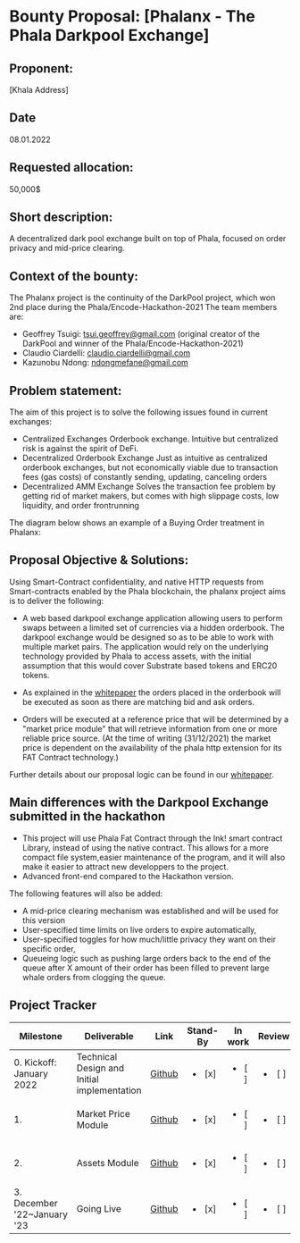# Bounty Proposal: [Phalanx - The Phala Darkpool Exchange]

## Proponent:
[Khala Address]
## Date
08.01.2022
## Requested allocation:
50,000$
## Short description:
A decentralized dark pool exchange built on top of Phala, focused on 
order privacy and mid-price clearing.

## Context of the bounty:
The Phalanx project is the continuity of the DarkPool project, which won 2nd place during the Phala/Encode-Hackathon-2021
The team members are:
- Geoffrey Tsuigi: tsui.geoffrey@gmail.com (original creator of the DarkPool and winner of the Phala/Encode-Hackathon-2021)
- Claudio Ciardelli: claudio.ciardelli@gmail.com
- Kazunobu Ndong: ndongmefane@gmail.com

## Problem statement:
The aim of this project is to solve the following issues found in current exchanges:
- Centralized Exchanges
Orderbook exchange. Intuitive but centralized risk is against  the spirit of DeFi.
- Decentralized Orderbook Exchange
Just as intuitive as centralized orderbook exchanges, but not economically viable due to transaction fees (gas costs) of constantly sending, updating, canceling orders
- Decentralized AMM Exchange
Solves the transaction fee problem by getting rid of market makers, but comes with high slippage costs, low liquidity, and order frontrunning

The diagram below shows an example of a Buying Order treatment in Phalanx:


## Proposal Objective & Solutions:  
 Using Smart-Contract confidentiality, and native HTTP requests from Smart-contracts enabled by the Phala blockchain, the phalanx project aims is  to deliver the following:

- A web based darkpool exchange application allowing users to perform swaps between a limited set of currencies via a hidden orderbook. The darkpool exchange would be designed so as to be able to work with multiple market pairs. The application would rely on the underlying technology provided by Phala to access assets, with the initial assumption that this would cover Substrate based tokens and ERC20 tokens. 

- As explained in the [whitepaper](https://github.com/projectphalanx/phalanx-docs/blob/master/whitepaper.pdf) the orders placed in the orderbook will be executed as soon as there are matching bid and ask orders. 

- Orders will be executed at a reference price that will be determined by a "market price module" that will retrieve information from one or more reliable price source. (At the time of writing (31/12/2021) the market price is dependent on the availability of the phala http extension for its FAT Contract technology.)

Further details about our proposal logic can be found in our [whitepaper](https://github.com/projectphalanx/phalanx-docs/blob/master/whitepaper.pdf).

## Main differences with the Darkpool Exchange submitted in the hackathon
- This project will use Phala Fat Contract through the Ink! smart contract Library, instead of using the native contract. This allows for a more compact file system,easier maintenance of the program, and it will also make it easier to attract new developpers to the project.
- Advanced front-end compared to the Hackathon version.

The following features will also be added:
- A mid-price clearing mechanism was established and will be used for this version
- User-specified time limits on live orders to expire automatically, 
- User-specified toggles for how much/little privacy they want on their specific order,
- Queueing logic such as pushing large orders back to the end of the queue after X amount of their order has been filled to prevent large whale orders from clogging the queue. 

## Project Tracker

| Milestone                              | Deliverable                                      | Link                                                                 |       Stand-By       |       In work       |     Review     |       Completed        |
| --------------------------------- | -------------------------------------------- | -------------------------------------------------------------------- | :--------------------: | :--------------------: | :--------------------: | :--------------------: |
| 0. Kickoff: January 2022| Technical Design and Initial implementation | [Github](https://github.com/projectphalanx/Ink_Contract) | <ul><li>[x] </li></ul> | <ul><li>[ ] </li></ul> | <ul><li>[ ] </li></ul> | <ul><li>[ ] </li></ul> |
| 1. | Market Price Module | [Github](https://github.com/projectphalanx/Ink_Contract) | <ul><li>[x] </li></ul> | <ul><li>[ ] </li></ul> | <ul><li>[ ] </li></ul> | <ul><li>[ ] </li></ul> |
| 2. | Assets Module | [Github](https://github.com/projectphalanx/Ink_Contract) | <ul><li>[x] </li></ul> | <ul><li>[ ] </li></ul> | <ul><li>[ ] </li></ul> | <ul><li>[ ] </li></ul> |
| 3. December '22~January '23 | Going Live | [Github](https://github.com/projectphalanx/Ink_Contract) | <ul><li>[x] </li></ul> | <ul><li>[ ] </li></ul> | <ul><li>[ ] </li></ul> | <ul><li>[ ] </li></ul> |



